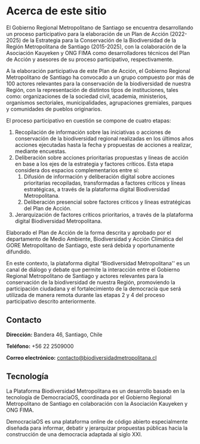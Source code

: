 # Acerca de este sitio

El Gobierno Regional Metropolitano de Santiago se encuentra desarrollando un proceso participativo para la elaboración de un Plan de Acción (2022-2025) de la Estrategia para la Conservación de la Biodiversidad de la Región Metropolitana de Santiago (2015-2025), con la colaboración de la Asociación Kauyeken y ONG FIMA como desarrolladores técnicos del Plan de Acción y asesores de su proceso participativo, respectivamente.
 
A la elaboración participativa de este Plan de Acción, el Gobierno Regional Metropolitano de Santiago ha convocado a un grupo compuesto por más de 100 actores relevantes para la conservación de la biodiversidad de nuestra Región, con la representación de distintos tipos de instituciones, tales como: organizaciones de la sociedad civil, academia, ministerios, organismos sectoriales, municipalidades, agrupaciones gremiales, parques y comunidades de pueblos originarios.
 
El proceso participativo en cuestión se compone de cuatro etapas:
 
1. Recopilación de información sobre las iniciativas o acciones de conservación de la biodiversidad regional realizadas en los últimos años acciones ejecutadas hasta la fecha y propuestas de acciones a realizar, mediante encuestas.
2. Deliberación sobre acciones prioritarias propuestas y líneas de acción en base a los ejes de la estrategia y factores críticos. Esta etapa considera dos espacios complementarios entre sí:
    1.  Difusión de información y deliberación digital sobre acciones prioritarias recopiladas, transformadas a factores críticos y líneas estratégicas, a través de la plataforma digital Biodiversidad Metropolitana.
    2.  Deliberación presencial sobre factores críticos y líneas estratégicas del Plan de Acción.
3. Jerarquización de factores críticos prioritarios, a través de la plataforma digital Biodiversidad Metropolitana. 
 
Elaborado el Plan de Acción de la forma descrita y aprobado por el departamento de Medio Ambiente, Biodiversidad y Acción Climática del GORE Metropolitano de Santiago, este será debida y oportunamente difundido.
 
En este contexto, la plataforma digital “Biodiversidad Metropolitana'' es un canal de diálogo y debate que permite la interacción entre el Gobierno Regional Metropolitano de Santiago y actores relevantes para la conservación de la biodiversidad de nuestra Región, promoviendo la participación ciudadana y el fortalecimiento de la democracia que será utilizada de manera remota durante las etapas 2 y 4 del proceso participativo descrito anteriormente.



## Contacto

**Dirección:** Bandera 46, Santiago, Chile


**Teléfono:** +56 22 2509000

**Correo electrónico:** [contacto@biodiversidadmetropolitana.cl ](mailto:contacto@biodiversidadmetropolitana.cl )
​
## Tecnología

La Plataforma Biodiversidad Metropolitana es un desarrollo basado en la tecnología de DemocraciaOS, coordinada por el Gobierno Regional Metropolitano de Santiago en colaboración con la Asociación Kauyeken y ONG FIMA.

DemocraciaOS es una plataforma online de código abierto especialmente diseñada para informar, debatir y jerarquizar propuestas públicas hacia la construcción de una democracia adaptada al siglo XXI.
